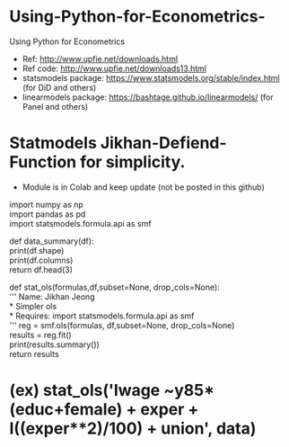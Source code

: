 # Using-Python-for-Econometrics-
Using Python for Econometrics

* Ref: http://www.upfie.net/downloads.html  
* Ref code: http://www.upfie.net/downloads13.html  
* statsmodels package: https://www.statsmodels.org/stable/index.html (for DiD and others)  
* linearmodels package: https://bashtage.github.io/linearmodels/ (for Panel and others)  

# Statmodels Jikhan-Defiend-Function for simplicity.
* Module is in Colab and keep update (not be posted in this github)  

import numpy as np  
import pandas as pd  
import statsmodels.formula.api as smf  

def data_summary(df):  
    print(df.shape)  
    print(df.columns)  
    return df.head(3)  

def stat_ols(formulas,df,subset=None, drop_cols=None):  
     '''
     Name: Jikhan Jeong  
     * Simpler ols   
     * Requires: import statsmodels.formula.api as smf  
     '''
     reg = smf.ols(formulas, df,subset=None, drop_cols=None)  
     results = reg.fit()  
     print(results.summary())  
     return results  

# (ex) stat_ols('lwage ~y85*(educ+female) + exper + I((exper**2)/100) + union', data)  

